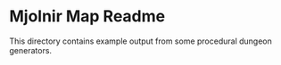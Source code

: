 # Mjolnir Map Readme

This directory contains example output from some procedural dungeon generators.

